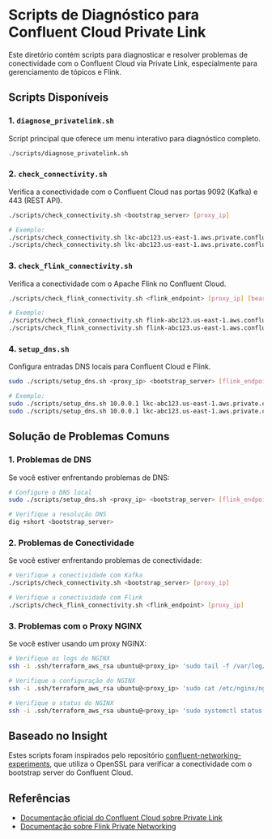 # Scripts de Diagnóstico para Confluent Cloud Private Link

Este diretório contém scripts para diagnosticar e resolver problemas de conectividade com o Confluent Cloud via Private Link, especialmente para gerenciamento de tópicos e Flink.

## Scripts Disponíveis

### 1. `diagnose_privatelink.sh`

Script principal que oferece um menu interativo para diagnóstico completo.

```bash
./scripts/diagnose_privatelink.sh
```

### 2. `check_connectivity.sh`

Verifica a conectividade com o Confluent Cloud nas portas 9092 (Kafka) e 443 (REST API).

```bash
./scripts/check_connectivity.sh <bootstrap_server> [proxy_ip]

# Exemplo:
./scripts/check_connectivity.sh lkc-abc123.us-east-1.aws.private.confluent.cloud
./scripts/check_connectivity.sh lkc-abc123.us-east-1.aws.private.confluent.cloud 10.0.0.1
```

### 3. `check_flink_connectivity.sh`

Verifica a conectividade com o Apache Flink no Confluent Cloud.

```bash
./scripts/check_flink_connectivity.sh <flink_endpoint> [proxy_ip] [bearer_token]

# Exemplo:
./scripts/check_flink_connectivity.sh flink-abc123.us-east-1.aws.confluent.cloud
./scripts/check_flink_connectivity.sh flink-abc123.us-east-1.aws.confluent.cloud 10.0.0.1 eyJhbGciOiJIUzI1NiJ9...
```

### 4. `setup_dns.sh`

Configura entradas DNS locais para Confluent Cloud e Flink.

```bash
sudo ./scripts/setup_dns.sh <proxy_ip> <bootstrap_server> [flink_endpoint]

# Exemplo:
sudo ./scripts/setup_dns.sh 10.0.0.1 lkc-abc123.us-east-1.aws.private.confluent.cloud
sudo ./scripts/setup_dns.sh 10.0.0.1 lkc-abc123.us-east-1.aws.private.confluent.cloud flink-abc123.us-east-1.aws.confluent.cloud
```

## Solução de Problemas Comuns

### 1. Problemas de DNS

Se você estiver enfrentando problemas de DNS:

```bash
# Configure o DNS local
sudo ./scripts/setup_dns.sh <proxy_ip> <bootstrap_server> [flink_endpoint]

# Verifique a resolução DNS
dig +short <bootstrap_server>
```

### 2. Problemas de Conectividade

Se você estiver enfrentando problemas de conectividade:

```bash
# Verifique a conectividade com Kafka
./scripts/check_connectivity.sh <bootstrap_server> [proxy_ip]

# Verifique a conectividade com Flink
./scripts/check_flink_connectivity.sh <flink_endpoint> [proxy_ip]
```

### 3. Problemas com o Proxy NGINX

Se você estiver usando um proxy NGINX:

```bash
# Verifique os logs do NGINX
ssh -i .ssh/terraform_aws_rsa ubuntu@<proxy_ip> 'sudo tail -f /var/log/nginx/stream-access.log'

# Verifique a configuração do NGINX
ssh -i .ssh/terraform_aws_rsa ubuntu@<proxy_ip> 'sudo cat /etc/nginx/nginx.conf'

# Verifique o status do NGINX
ssh -i .ssh/terraform_aws_rsa ubuntu@<proxy_ip> 'sudo systemctl status nginx'
```

## Baseado no Insight

Estes scripts foram inspirados pelo repositório [confluent-networking-experiments](https://github.com/takabayashi/confluent-networking-experiments), que utiliza o OpenSSL para verificar a conectividade com o bootstrap server do Confluent Cloud.

## Referências

- [Documentação oficial do Confluent Cloud sobre Private Link](https://docs.confluent.io/cloud/current/networking/ccloud-console-access.html)
- [Documentação sobre Flink Private Networking](https://docs.confluent.io/cloud/current/flink/operate-and-deploy/private-networking.html)